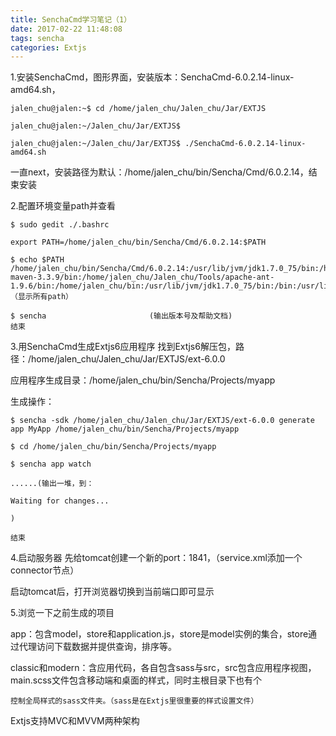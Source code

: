 ```yaml
---
title: SenchaCmd学习笔记（1）
date: 2017-02-22 11:48:08
tags: sencha
categories: Extjs
---
```

1.安装SenchaCmd，图形界面，安装版本：SenchaCmd-6.0.2.14-linux-amd64.sh，
<!--more-->
```
jalen_chu@jalen:~$ cd /home/jalen_chu/Jalen_chu/Jar/EXTJS

jalen_chu@jalen:~/Jalen_chu/Jar/EXTJS$

jalen_chu@jalen:~/Jalen_chu/Jar/EXTJS$ ./SenchaCmd-6.0.2.14-linux-amd64.sh
```
一直next，安装路径为默认：/home/jalen_chu/bin/Sencha/Cmd/6.0.2.14，结束安装

2.配置环境变量path并查看
```
$ sudo gedit ./.bashrc

export PATH=/home/jalen_chu/bin/Sencha/Cmd/6.0.2.14:$PATH

$ echo $PATH
/home/jalen_chu/bin/Sencha/Cmd/6.0.2.14:/usr/lib/jvm/jdk1.7.0_75/bin:/home/jalen_chu/Jalen_chu/Shell:/usr/lib/jvm/jdk1.7.0_75/jre/bin:/usr/lib/jvm/jdk1.7.0_75:/home/jalen_chu/Jalen_chu/Tools/apache-maven-3.3.9/bin:/home/jalen_chu/Jalen_chu/Tools/apache-ant-1.9.6/bin:/home/jalen_chu/bin:/usr/lib/jvm/jdk1.7.0_75/bin:/bin:/usr/lib/jvm/jdk1.7.0_75/jre/bin:/usr/lib/jvm/jdk1.7.0_75:/bin:/usr/local/sbin:/usr/local/bin:/usr/sbin:/usr/bin:/sbin:/bin:/usr/games:/usr/local/games（显示所有path）

$ sencha                       (输出版本号及帮助文档)
结束
```

3.用SenchaCmd生成Extjs6应用程序
找到Extjs6解压包，路径：/home/jalen_chu/Jalen_chu/Jar/EXTJS/ext-6.0.0

应用程序生成目录：/home/jalen_chu/bin/Sencha/Projects/myapp

生成操作：
```
$ sencha -sdk /home/jalen_chu/Jalen_chu/Jar/EXTJS/ext-6.0.0 generate app MyApp /home/jalen_chu/bin/Sencha/Projects/myapp

$ cd /home/jalen_chu/bin/Sencha/Projects/myapp

$ sencha app watch

......(输出一堆，到：

Waiting for changes...

)

结束
```

4.启动服务器
先给tomcat创建一个新的port：1841，（service.xml添加一个connector节点）

启动tomcat后，打开浏览器切换到当前端口即可显示


5.浏览一下之前生成的项目

app：包含model，store和application.js，store是model实例的集合，store通过代理访问下载数据并提供查询，排序等。

classic和modern：含应用代码，各自包含sass与src，src包含应用程序视图，main.scss文件包含移动端和桌面的样式，同时主根目录下也有个

	控制全局样式的sass文件夹。（sass是在Extjs里很重要的样式设置文件）

Extjs支持MVC和MVVM两种架构
